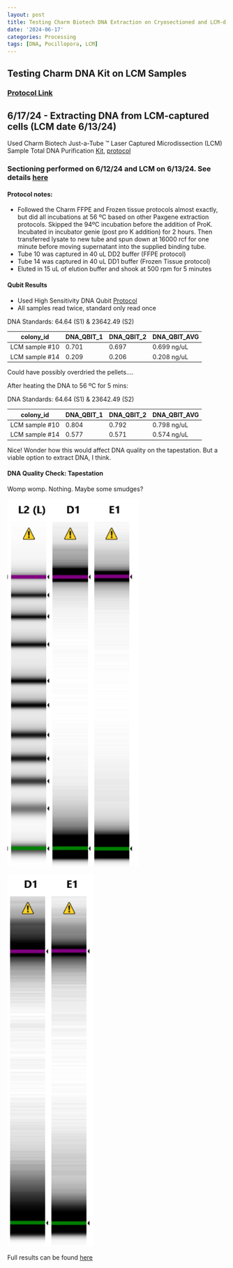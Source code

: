 ```yaml
---
layout: post
title: Testing Charm Biotech DNA Extraction on Cryosectioned and LCM-d P. acuta 
date: '2024-06-17'
categories: Processing
tags: [DNA, Pocillopora, LCM]
---
```


## Testing Charm DNA Kit on LCM Samples

### [Protocol Link](https://zdellaert.github.io/ZD_Putnam_Lab_Notebook/Charm-LCM-DNA-Kit-Protocol/)

## 6/17/24 - Extracting DNA from LCM-captured cells (LCM date 6/13/24)

Used Charm Biotech Just-a-Tube ™ Laser Captured Microdissection (LCM) Sample Total DNA Purification [Kit](https://www.charmbiotech.com/lcm-rna.htm), [protocol](https://github.com/zdellaert/ZD_Putnam_Lab_Notebook/blob/master/protocols/Charm_Biotech_LCM_DNA_Kit.pdf)

### Sectioning performed on 6/12/24 and LCM on 6/13/24. See details [here](https://zdellaert.github.io/ZD_Putnam_Lab_Notebook/LCM-Test-2/) 

#### Protocol notes:

- Followed the Charm FFPE and Frozen tissue protocols almost exactly, but did all incubations at 56 ºC based on other Paxgene extraction protocols. Skipped the 94ºC incubation before the addition of ProK. Incubated in incubator genie (post pro K addition) for 2 hours. Then transferred lysate to new tube and spun down at 16000 rcf for one minute before moving supernatant into the supplied binding tube.
- Tube 10 was captured in 40 uL DD2 buffer (FFPE protocol)
- Tube 14 was captured in 40 uL DD1 buffer (Frozen Tissue protocol)
- Eluted in 15 uL of elution buffer and shook at 500 rpm for 5 minutes
  
#### Qubit Results

- Used High Sensitivity DNA Qubit [Protocol](https://zdellaert.github.io/ZD_Putnam_Lab_Notebook/Qubit-Protocol/)
- All samples read twice, standard only read once

 DNA Standards: 64.64 (S1) & 23642.49 (S2)

| colony_id | DNA_QBIT_1 | DNA_QBIT_2 | DNA_QBIT_AVG |
|-----------|------------|------------|--------------|
| LCM sample #10  |  0.701 |  0.697   |  0.699 ng/uL |
| LCM sample #14  |  0.209 |  0.206   |  0.208 ng/uL | <-- I find this odd since there was a huge visible pellet for this tube during the extraction

Could have possibly overdried the pellets....

After heating the DNA to 56 ºC for 5 mins: 

 DNA Standards: 64.64 (S1) & 23642.49 (S2)

| colony_id | DNA_QBIT_1 | DNA_QBIT_2 | DNA_QBIT_AVG |
|-----------|------------|------------|--------------|
| LCM sample #10  |  0.804 |  0.792   |  0.798 ng/uL |
| LCM sample #14  |  0.577 |  0.571   |  0.574 ng/uL | 

Nice! Wonder how this would affect DNA quality on the tapestation. But a viable option to extract DNA, I think.

#### DNA Quality Check: Tapestation

Womp womp. Nothing. Maybe some smudges?

![22024-06-17-DNACharm.JPG](https://github.com/zdellaert/ZD_Putnam_Lab_Notebook/blob/master/images/tapestation/2024-06-17-DNACharm.JPG?raw=true)

![22024-06-17-DNACharm-HC.JPG](https://github.com/zdellaert/ZD_Putnam_Lab_Notebook/blob/master/images/tapestation/2024-06-17-DNACharm-HC.JPG?raw=true)

Full results can be found [here](https://github.com/zdellaert/ZD_Putnam_Lab_Notebook/blob/master/images/tapestation/2024-06-17-DNA.pdf)

